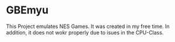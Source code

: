 # GBEmyu
This Project emulates NES Games. It was created in my free time.
In addition, it does not wokr properly due to isues in the CPU-Class.
